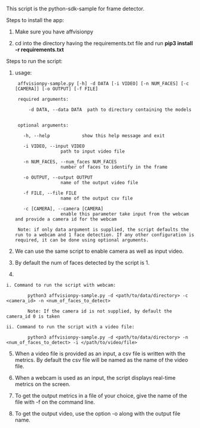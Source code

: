This script is the python-sdk-sample for frame detector.

Steps to install the app:

1. Make sure you have affvisionpy

2. cd into the directory having the requirements.txt file and run **pip3 install -r requirements.txt**


Steps to run the script:

1. usage: 
    

        affvisionpy-sample.py [-h] -d DATA [-i VIDEO] [-n NUM_FACES] [-c [CAMERA]] [-o OUTPUT] [-f FILE]
        
        required arguments:
        
            -d DATA, --data DATA  path to directory containing the models
            

        optional arguments:
    
          -h, --help            show this help message and exit
      
          -i VIDEO, --input VIDEO
                        path to input video file
                        
          -n NUM_FACES, --num_faces NUM_FACES
                        number of faces to identify in the frame
                        
          -o OUTPUT, --output OUTPUT
                        name of the output video file
          
          -f FILE, --file FILE
                        name of the output csv file
                        
          -c [CAMERA], --camera [CAMERA]
                        enable this parameter take input from the webcam and provide a camera id for the webcam
                        
        Note: if only data argument is supplied, the script defaults the run to a webcam and 1 face detection. If any other configuration is required, it can be done using optional arguments.
        

2. We can use the same script to enable camera as well as input video.

3. By default the num of faces detected by the script is 1.

4. 

    i. Command to run the script with webcam: 

            python3 affvisionpy-sample.py -d <path/to/data/directory> -c <camera_id> -n <num_of_faces_to_detect>
            
            Note: If the camera id is not supplied, by default the camera_id 0 is taken
        
    ii. Command to run the script with a video file:
    
            python3 affvisionpy-sample.py -d <path/to/data/directory> -n <num_of_faces_to_detect> -i </path/to/video/file>
        
    
5. When a video file is provided as an input, a csv file is written with the metrics. By default the csv file will
    be named as the name of the video file.

6. When a webcam is used as an input, the script displays real-time metrics on the screen.

7. To get the output metrics in a file of your choice, give the name of the file with -f on the command line.

8. To get the output video, use the option -o along with the output file name.
